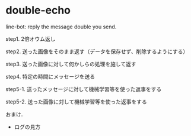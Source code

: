 # double-echo
line-bot: reply the message double you send.


step1. 2倍オウム返し

step2. 送った画像をそのまま返す（データを保存せず、削除するようにする）

step3. 送った画像に対して何かしらの処理を施して返す

step4. 特定の時間にメッセージを送る

step5-1. 送ったメッセージに対して機械学習等を使った返事をする

step5-2. 送った画像に対して機械学習等を使った返事をする

おまけ. 
- ログの見方
